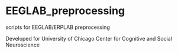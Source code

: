 # EEGLAB_preprocessing
scripts for EEGLAB/ERPLAB preprocessing

Developed for University of Chicago Center for Cognitive and Social Neuroscience

